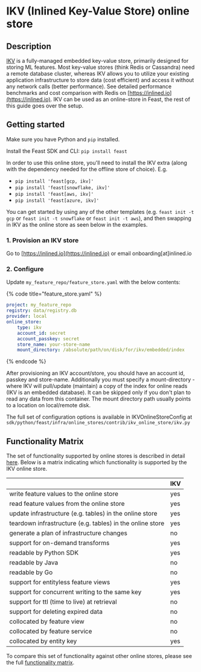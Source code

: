 # IKV (Inlined Key-Value Store) online store

## Description

[IKV](https://github.com/inlinedio/ikv-store) is a fully-managed embedded key-value store, primarily designed for storing ML features. Most key-value stores (think Redis or Cassandra) need a remote database cluster, whereas IKV allows you to utilize your existing application infrastructure to store data (cost efficient) and access it without any network calls (better performance). See detailed performance benchmarks and cost comparison with Redis on [https://inlined.io](https://inlined.io). IKV can be used as an online-store in Feast, the rest of this guide goes over the setup.

## Getting started
Make sure you have Python and `pip` installed.

Install the Feast SDK and CLI: `pip install feast`

In order to use this online store, you'll need to install the IKV extra (along with the dependency needed for the offline store of choice). E.g.
-  `pip install 'feast[gcp, ikv]'`
-  `pip install 'feast[snowflake, ikv]'`
-  `pip install 'feast[aws, ikv]'`
-  `pip install 'feast[azure, ikv]'`

You can get started by using any of the other templates (e.g. `feast init -t gcp` or `feast init -t snowflake` or `feast init -t aws`), and then swapping in IKV as the online store as seen below in the examples.

### 1. Provision an IKV store
Go to [https://inlined.io](https://inlined.io) or email onboarding[at]inlined.io

### 2. Configure

Update `my_feature_repo/feature_store.yaml` with the below contents:

{% code title="feature_store.yaml" %}
```yaml
project: my_feature_repo
registry: data/registry.db
provider: local
online_store:
    type: ikv
    account_id: secret
    account_passkey: secret
    store_name: your-store-name
    mount_directory: /absolute/path/on/disk/for/ikv/embedded/index
```
{% endcode %}

After provisioning an IKV account/store, you should have an account id, passkey and store-name. Additionally you must specify a mount-directory - where IKV will pull/update (maintain) a copy of the index for online reads (IKV is an embedded database). It can be skipped only if you don't plan to read any data from this container. The mount directory path usually points to a location on local/remote disk.

The full set of configuration options is available in IKVOnlineStoreConfig at `sdk/python/feast/infra/online_stores/contrib/ikv_online_store/ikv.py`

## Functionality Matrix

The set of functionality supported by online stores is described in detail [here](overview.md#functionality).
Below is a matrix indicating which functionality is supported by the IKV online store.

|                                                           | IKV   |
| :-------------------------------------------------------- | :---- |
| write feature values to the online store                  | yes   |
| read feature values from the online store                 | yes   |
| update infrastructure (e.g. tables) in the online store   | yes   |
| teardown infrastructure (e.g. tables) in the online store | yes   |
| generate a plan of infrastructure changes                 | no    |
| support for on-demand transforms                          | yes   |
| readable by Python SDK                                    | yes   |
| readable by Java                                          | no    |
| readable by Go                                            | no    |
| support for entityless feature views                      | yes   |
| support for concurrent writing to the same key            | yes   |
| support for ttl (time to live) at retrieval               | no    |
| support for deleting expired data                         | no    |
| collocated by feature view                                | no    |
| collocated by feature service                             | no    |
| collocated by entity key                                  | yes   |

To compare this set of functionality against other online stores, please see the full [functionality matrix](overview.md#functionality-matrix).
